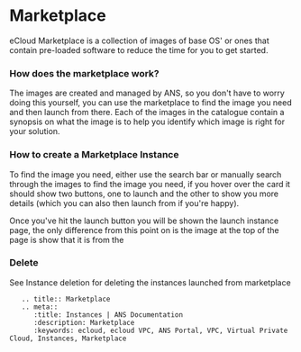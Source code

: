 # Marketplace
eCloud Marketplace is a collection of images of base OS' or ones that contain pre-loaded software to reduce the time for you to get started.

### How does the marketplace work?
The images are created and managed by ANS, so you don't have to worry doing this yourself, you can use the marketplace to find the image you need and then launch from there. Each of the images in the catalogue contain a synopsis on what the image is to help you identify which image is right for your solution.

### How to create a Marketplace Instance
To find the image you need, either use the search bar or manually search through the images to find the image you need, if you hover over the card it should show two buttons, one to launch and the other to show you more details (which you can also then launch from if you're happy).

Once you've hit the launch button you will be shown the launch instance page, the only difference from this point on is the image at the top of the page is show that it is from the

### Delete
See Instance deletion for deleting the instances launched from marketplace


```eval_rst
   .. title:: Marketplace
   .. meta::
      :title: Instances | ANS Documentation
      :description: Marketplace
      :keywords: ecloud, ecloud VPC, ANS Portal, VPC, Virtual Private Cloud, Instances, Marketplace
```
